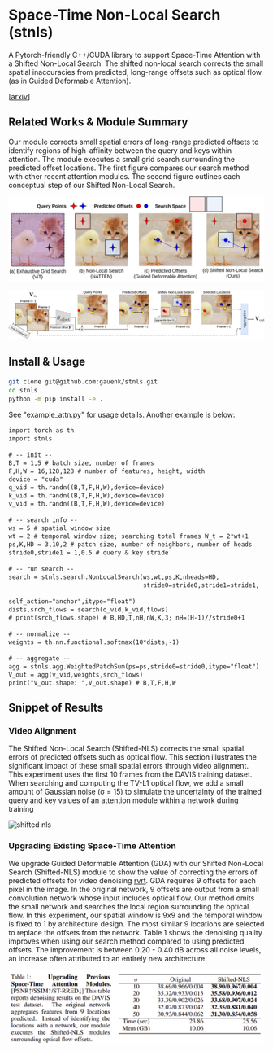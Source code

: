 # Space-Time Non-Local Search (stnls)

A Pytorch-friendly C++/CUDA library to support Space-Time Attention with a Shifted Non-Local Search. The shifted non-local search corrects the small spatial inaccuracies from predicted, long-range offsets such as optical flow (as in Guided Deformable Attention).

[[arxiv](https://arxiv.org/pdf/2309.16849.pdf)]

## Related Works & Module Summary

Our module corrects small spatial errors of long-range predicted offsets to identify regions of high-affinity between the query and keys within attention. The module executes a small grid search surrounding the predicted offset locations. The first figure compares our search method with other recent attention modules. The second figure outlines each conceptual step of our Shifted Non-Local Search.

![related works](https://github.com/gauenk/stnls/blob/master/figs/compare_search.png?raw=true)

![shifted nls](https://github.com/gauenk/stnls/blob/master/figs/shifted_nls.png?raw=true)

## Install & Usage

```bash
git clone git@github.com:gauenk/stnls.git
cd stnls
python -m pip install -e .
```

See "example_attn.py" for usage details. Another example is below:

```
import torch as th
import stnls

# -- init --
B,T = 1,5 # batch size, number of frames
F,H,W = 16,128,128 # number of features, height, width
device = "cuda"
q_vid = th.randn((B,T,F,H,W),device=device)
k_vid = th.randn((B,T,F,H,W),device=device)
v_vid = th.randn((B,T,F,H,W),device=device)

# -- search info --
ws = 5 # spatial window size
wt = 2 # temporal window size; searching total frames W_t = 2*wt+1
ps,K,HD = 3,10,2 # patch size, number of neighbors, number of heads
stride0,stride1 = 1,0.5 # query & key stride

# -- run search --
search = stnls.search.NonLocalSearch(ws,wt,ps,K,nheads=HD,
                                     stride0=stride0,stride1=stride1,
                                     self_action="anchor",itype="float")
dists,srch_flows = search(q_vid,k_vid,flows)
# print(srch_flows.shape) # B,HD,T,nH,nW,K,3; nH=(H-1)//stride0+1

# -- normalize --
weights = th.nn.functional.softmax(10*dists,-1)

# -- aggregate --
agg = stnls.agg.WeightedPatchSum(ps=ps,stride0=stride0,itype="float")
V_out = agg(v_vid,weights,srch_flows)
print("V_out.shape: ",V_out.shape) # B,T,F,H,W
```


## Snippet of Results 

### Video Alignment

The Shifted Non-Local Search (Shifted-NLS) corrects the small spatial errors of predicted offsets such as optical flow. This section illustrates the significant impact of these small spatial errors through video alignment. This experiment uses the first 10 frames from the DAVIS training dataset. When searching and computing the TV-L1 optical flow, we add a small amount of Gaussian noise (σ = 15) to simulate the uncertainty of the trained query and key values of an attention module within a network during training

![shifted nls](https://github.com/gauenk/stnls/blob/master/figs/align_grid.png?raw=true)

### Upgrading Existing Space-Time Attention

We upgrade Guided Deformable Attention (GDA) with our Shifted Non-Local Search (Shifted-NLS) module to show the value of correcting the errors of predicted offsets for video denoising [rvrt](https://github.com/JingyunLiang/RVRT). GDA requires 9 offsets for each pixel in the image. In the original network, 9 offsets are output from a small convolution network whose input includes optical flow. Our method omits the small network and searches the local region surrounding the optical flow. In this experiment, our spatial window is 9x9 and the temporal window is fixed to 1 by architecture design. The most similar 9 locations are selected to replace the offsets from the network. Table 1 shows the denoising quality improves when using our search method compared to using predicted offsets. The improvement is between 0.20 - 0.40 dB across all noise levels, an increase often attributed to an entirely new architecture.

![upgrading rvrt](https://github.com/gauenk/stnls/blob/master/figs/upgrade_rvrt.png?raw=true)




